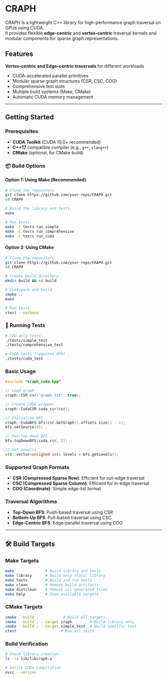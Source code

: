 # CRAPH

CRAPH is a lightweight C++ library for high-performance graph traversal on GPUs using CUDA.  
It provides flexible **edge-centric** and **vertex-centric** traversal kernels and modular components for sparse graph representations.


##  Features

**Vertex-centric and Edge-centric traversals** for different workloads
-  CUDA-accelerated parallel primitives
-  Modular sparse graph structures (CSR, CSC, COO)
-  Comprehensive test suite
-  Multiple build systems (Make, CMake)
-  Automatic CUDA memory management

---

##  Getting Started

###  Prerequisites

- **CUDA Toolkit** (CUDA 10.0+ recommended)
- **C++17** compatible compiler (e.g., `g++`, `clang++`)
- **CMake** (optional, for CMake build)

### 📦 Build Options

#### Option 1: Using Make (Recommended)

```bash
# Clone the repository
git clone https://github.com/your-repo/CRAPH.git
cd CRAPH

# Build the library and tests
make

# Run tests
make -C tests run_simple
make -C tests run_comprehensive
make -C tests run_cuda
```

#### Option 2: Using CMake

```bash
# Clone the repository
git clone https://github.com/your-repo/CRAPH.git
cd CRAPH

# Create build directory
mkdir build && cd build

# Configure and build
cmake ..
make

# Run tests
ctest --verbose
```

### 🧪 Running Tests

```bash
# CPU-only tests
./tests/simple_test
./tests/comprehensive_test

# CUDA tests (requires GPU)
./tests/cuda_test
```
### Basic Usage

```cpp
#include "craph_cuda.hpp"

// Load graph
craph::CSR csr("graph.txt", true);

// Create CUDA wrapper
craph::CudaCSR cuda_csr(csr);

// Initialize BFS
craph::CudaBFS bfs(csr.GetGraph().offsets.size() - 1);
bfs.setSource(0);

// Run top-down BFS
bfs.topDownBFS(cuda_csr, 1);

// Get results
std::vector<unsigned int> levels = bfs.getLevels();
```

### Supported Graph Formats

- **CSR (Compressed Sparse Row)**: Efficient for out-edge traversal
- **CSC (Compressed Sparse Column)**: Efficient for in-edge traversal  
- **COO (Coordinate)**: Simple edge-list format

### Traversal Algorithms

- **Top-Down BFS**: Push-based traversal using CSR
- **Bottom-Up BFS**: Pull-based traversal using CSC
- **Edge-Centric BFS**: Edge-parallel traversal using COO

---

## 🛠️ Build Targets

### Make Targets

```bash
make              # Build library and tests
make library      # Build only static library
make tests        # Build and run tests
make clean        # Remove build artifacts
make distclean    # Remove all generated files
make help         # Show available targets
```

### CMake Targets

```bash
cmake --build .           # Build all targets
cmake --build . --target craph        # Build library only
cmake --build . --target simple_test  # Build specific test
ctest                    # Run all tests
```

### Build Verification

```bash
# Check library creation
ls -la lib/libcraph.a

# Verify CUDA compilation
nvcc --version
```
